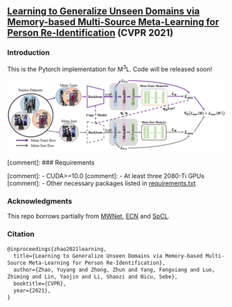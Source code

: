 ## [Learning to Generalize Unseen Domains via Memory-based Multi-Source Meta-Learning for Person Re-Identification](https://arxiv.org/abs/2012.00417) (CVPR 2021)

### Introduction
This is the Pytorch implementation for M<sup>3</sup>L. Code will be released soon!

![](figures/overview.png)

[comment]: ### Requirements

[comment]: - CUDA>=10.0
[comment]: - At least three 2080-Ti GPUs 
[comment]: - Other necessary packages listed in [requirements.txt](requirements.txt)


### Acknowledgments
This repo borrows partially from [MWNet](https://github.com/xjtushujun/meta-weight-net), 
[ECN](https://github.com/zhunzhong07/ECN) and 
[SpCL](https://github.com/yxgeee/SpCL).

### Citation
```
@inproceedings{zhao2021learning,
  title={Learning to Generalize Unseen Domains via Memory-based Multi-Source Meta-Learning for Person Re-Identification},
  author={Zhao, Yuyang and Zhong, Zhun and Yang, Fengxiang and Luo, Zhiming and Lin, Yaojin and Li, Shaozi and Nicu, Sebe},
  booktitle={CVPR},
  year={2021},
}
```